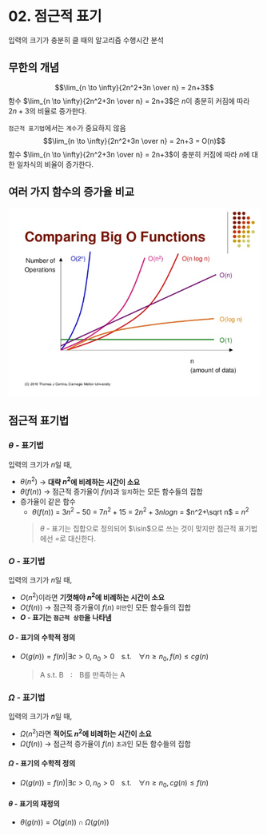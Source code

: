 # 02. 점근적 표기
입력의 크기가 충분히 클 때의 알고리즘 수행시간 분석
## 무한의 개념
$$\lim_{n \to \infty}{2n^2+3n \over n} = 2n+3$$
함수 $\lim_{n \to \infty}{2n^2+3n \over n} = 2n+3$은 $n$이 충분히 커짐에 따라 $2n + 3$의 비율로 증가한다.

`점근적 표기법`에서는 `계수`가 중요하지 않음
</br>
$$\lim_{n \to \infty}{2n^2+3n \over n} = 2n+3 = O(n)$$
함수 $\lim_{n \to \infty}{2n^2+3n \over n} = 2n+3$이 충분히 커짐에 따라 $n$에 대한 일차식의 비율이 증가한다.

## 여러 가지 함수의 증가율 비교
![ComparingBigOFunctions](./images/Comparing_Big_O_Functions.jpg)

## 점근적 표기법
### $\theta$ - 표기법
입력의 크기가 $n$일 때,
* $\theta(n^2)$   →  **대략 $n^2$에 비례하는 시간이 소요**
* $\theta(f(n))$  → 점근적 증가율이 $f(n)$과 `일치`하는 모든 함수들의 집합
* 증가율이 같은 함수
    * $\theta(f(n))$
     = $3n^2-50$
     = $7n^2+15$
     = $2n^2+3nlogn$
     = $n^2+\sqrt n$
     = $n^2$
    > $\theta$ - 표기는 집합으로 정의되어 $\isin$으로 쓰는 것이 맞지만 점근적 표기법에선 $=$로 대신한다.

### $O$ - 표기법
입력의 크기가 $n$일 때,
* $O(n^2)$이라면 **기껏해야 $n^2$에 비례하는 시간이 소요**
* $O(f(n))$  → 점근적 증가율이 $f(n)$ `미만`인 모든 함수들의 집합
* **$O$ - 표기는 `점근적 상한`을 나타냄**
#### $O$ - 표기의 수학적 정의
* $O(g(n))=f(n)|\exists c>0, n_0 >0$　s.t.　$\forall n \ge n_0, f(n) \le cg(n)$
    > A s.t. B　:　B를 만족하는 A

### $\Omega$ - 표기법
입력의 크기가 $n$일 때,
* $\Omega(n^2)$라면 **적어도 $n^2$에 비례하는 시간이 소요**
* $\Omega(f(n))$ → 점근적 증가율이 $f(n)$ `초과`인 모든 함수들의 집합

#### $\Omega$ - 표기의 수학적 정의
* $\Omega(g(n)) = f(n) | \exists c>0, n_0>0$　s.t.　$\forall n \ge n_0, cg(n) \le f(n)$ 

#### $\theta$ - 표기의 재정의
* $\theta(g(n)) = O(g(n)) \cap \Omega(g(n))$
